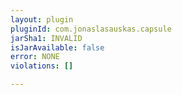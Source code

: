 ```yaml
---
layout: plugin
pluginId: com.jonaslasauskas.capsule
jarSha1: INVALID
isJarAvailable: false
error: NONE
violations: []

---
```

